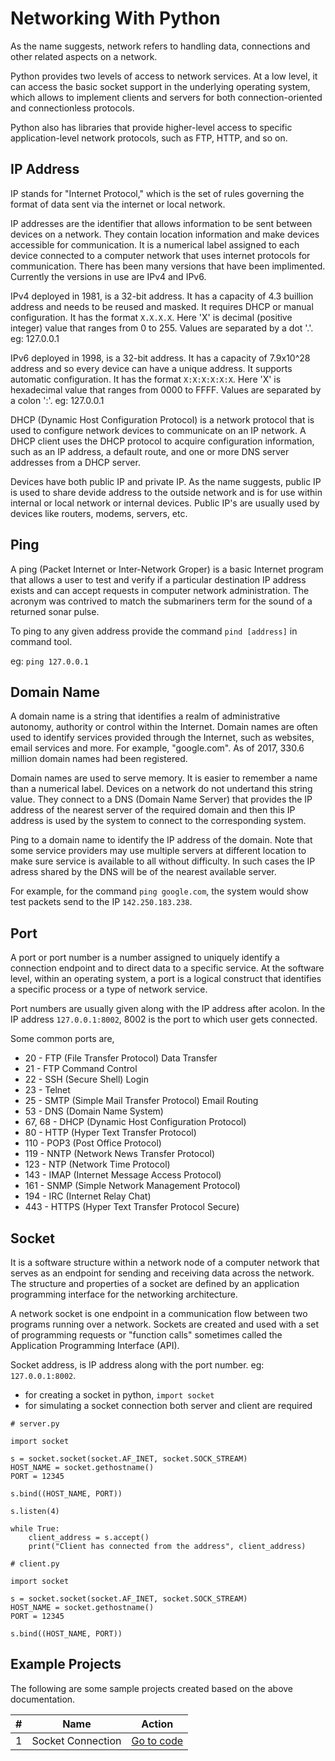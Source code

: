# Networking With Python

As the name suggests, network refers to handling data, connections and other related aspects on a network.

Python provides two levels of access to network services. At a low level, it can access the basic socket support in the underlying operating system, which allows to implement clients and servers for both connection-oriented and connectionless protocols.

Python also has libraries that provide higher-level access to specific application-level network protocols, such as FTP, HTTP, and so on.

## IP Address

IP stands for "Internet Protocol," which is the set of rules governing the format of data sent via the internet or local network.

IP addresses are the identifier that allows information to be sent between devices on a network. They contain location information and make devices accessible for communication. It is a numerical label assigned to each device connected to a computer network that uses internet protocols for communication. There has been many versions that have been implimented. Currently the versions in use are IPv4 and IPv6.

IPv4 deployed in 1981, is a 32-bit address. It has a capacity of 4.3 buillion address and needs to be reused and masked. It requires DHCP or manual configuration. It has the format `X.X.X.X`. Here 'X' is decimal (positive integer) value that ranges from 0 to 255. Values are separated by a dot '.'. eg: 127.0.0.1

IPv6 deployed in 1998, is a 32-bit address. It has a capacity of 7.9x10^28 address and so every device can have a unique address. It supports automatic configuration. It has the format `X:X:X:X:X:X`. Here 'X' is hexadecimal value that ranges from 0000 to FFFF. Values are separated by a colon ':'. eg: 127.0.0.1

DHCP (Dynamic Host Configuration Protocol) is a network protocol that is used to configure network devices to communicate on an IP network. A DHCP client uses the DHCP protocol to acquire configuration information, such as an IP address, a default route, and one or more DNS server addresses from a DHCP server.

Devices have both public IP and private IP. As the name suggests, public IP is used to share devide address to the outside network and is for use within internal or local network or internal devices. Public IP's are usually used by devices like routers, modems, servers, etc.

## Ping

A ping (Packet Internet or Inter-Network Groper) is a basic Internet program that allows a user to test and verify if a particular destination IP address exists and can accept requests in computer network administration. The acronym was contrived to match the submariners term for the sound of a returned sonar pulse.

To ping to any given address provide the command `pind [address]` in command tool.

eg: `ping 127.0.0.1`

## Domain Name

A domain name is a string that identifies a realm of administrative autonomy, authority or control within the Internet. Domain names are often used to identify services provided through the Internet, such as websites, email services and more. For example, "google.com". As of 2017, 330.6 million domain names had been registered.

Domain names are used to serve memory. It is easier to remember a name than a numerical label. Devices on a network do not undertand this string value. They connect to a DNS (Domain Name Server) that provides the IP address of the nearest server of the required domain and then this IP address is used by the system to connect to the corresponding system.

Ping to a domain name to identify the IP address of the domain. Note that some service providers may use multiple servers at different location to make sure service is available to all without difficulty. In such cases the IP adress shared by the DNS will be of the nearest available server.

For example, for the command `ping google.com`, the system would show test packets send to the IP `142.250.183.238`.

## Port

A port or port number is a number assigned to uniquely identify a connection endpoint and to direct data to a specific service. At the software level, within an operating system, a port is a logical construct that identifies a specific process or a type of network service.

Port numbers are usually given along with the IP address after acolon. In the IP address `127.0.0.1:8002`, 8002 is the port to which user gets connected.

Some common ports are,

- 20 - FTP (File Transfer Protocol) Data Transfer
- 21 - FTP Command Control
- 22 - SSH (Secure Shell) Login
- 23 - Telnet
- 25 - SMTP (Simple Mail Transfer Protocol) Email Routing
- 53 - DNS (Domain Name System)
- 67, 68 - DHCP (Dynamic Host Configuration Protocol)
- 80 - HTTP (Hyper Text Transfer Protocol)
- 110 - POP3 (Post Office Protocol)
- 119 - NNTP (Network News Transfer Protocol)
- 123 - NTP (Network Time Protocol)
- 143 - IMAP (Internet Message Access Protocol)
- 161 - SNMP (Simple Network Management Protocol)
- 194 - IRC (Internet Relay Chat)
- 443 - HTTPS (Hyper Text Transfer Protocol Secure)

## Socket

It is a software structure within a network node of a computer network that serves as an endpoint for sending and receiving data across the network. The structure and properties of a socket are defined by an application programming interface for the networking architecture.

A network socket is one endpoint in a communication flow between two programs running over a network. Sockets are created and used with a set of programming requests or "function calls" sometimes called the Application Programming Interface (API).

Socket address, is IP address along with the port number. eg: `127.0.0.1:8002`.

- for creating a socket in python, `import socket`
- for simulating a socket connection both server and client are required

```
# server.py

import socket

s = socket.socket(socket.AF_INET, socket.SOCK_STREAM)
HOST_NAME = socket.gethostname()
PORT = 12345

s.bind((HOST_NAME, PORT))

s.listen(4)

while True:
	client_address = s.accept()
	print("Client has connected from the address", client_address)
```

```
# client.py

import socket

s = socket.socket(socket.AF_INET, socket.SOCK_STREAM)
HOST_NAME = socket.gethostname()
PORT = 12345

s.bind((HOST_NAME, PORT))
```

## Example Projects

The following are some sample projects created based on the above documentation.

| # | Name | Action |
|---|---|---|
| 1 | Socket Connection | [Go to code]() |